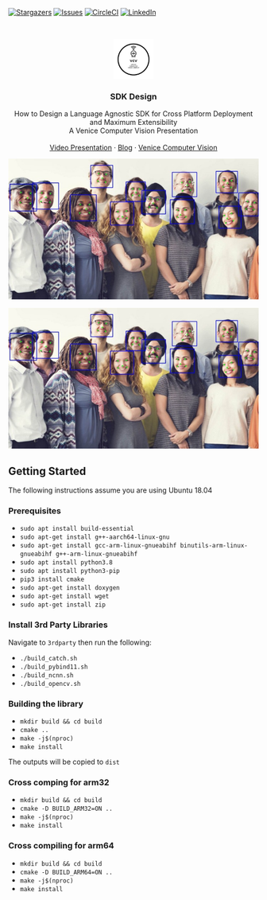 [![Stargazers][stars-shield]][stars-url]
[![Issues][issues-shield]][issues-url]
[![CircleCI](https://circleci.com/gh/cyrusbehr/sdk_design.svg?style=shield)](https://circleci.com/gh/cyrusbehr/sdk_design)
[![LinkedIn][linkedin-shield]][linkedin-url]



<!-- PROJECT LOGO -->
<br />
<p align="center">
  <a href="https://github.com/github_username/repo_name">
    <img src="images/logo.png" alt="Logo" width="80" height="80">
  </a>

  <h3 align="center">SDK Design</h3>

  <p align="center">
    How to Design a Language Agnostic SDK for Cross Platform Deployment and Maximum Extensibility
    <br />
    A Venice Computer Vision Presentation
    <br />
    <br />
    <a href="https://www.youtube.com/watch?v=R4KH2V5pTLI&feature=youtu.be">Video Presentation</a>
    ·
    <a href="https://medium.com/@cyrus.behroozi">Blog</a>
    ·
    <a href="https://venicecomputervision.com/">Venice Computer Vision</a>
  </p>
</p>

![alt text](./images/face_detection.jpeg)
<div style="text-align:center"><img src="./images/face_detection.jpeg" /></div>

## Getting Started
The following instructions assume you are using Ubuntu 18.04

### Prerequisites
- `sudo apt install build-essential`
- `sudo apt-get install g++-aarch64-linux-gnu`
- `sudo apt-get install gcc-arm-linux-gnueabihf binutils-arm-linux-gnueabihf g++-arm-linux-gnueabihf`
- `sudo apt install python3.8`
- `sudo apt install python3-pip`
- `pip3 install cmake`
- `sudo apt-get install doxygen`
- `sudo apt-get install wget`
- `sudo apt-get install zip`

### Install 3rd Party Libraries
Navigate to `3rdparty` then run the following:
- `./build_catch.sh`
- `./build_pybind11.sh`
- `./build_ncnn.sh`
- `./build_opencv.sh`

### Building the library
- `mkdir build && cd build`
- `cmake ..`
- `make -j$(nproc)`
- `make install`

The outputs will be copied to `dist`

### Cross comping for arm32
- `mkdir build && cd build`
- `cmake -D BUILD_ARM32=ON ..`
- `make -j$(nproc)`
- `make install`

### Cross compiling for arm64
- `mkdir build && cd build`
- `cmake -D BUILD_ARM64=ON ..`
- `make -j$(nproc)`
- `make install`


<!-- MARKDOWN LINKS & IMAGES -->
<!-- https://www.markdownguide.org/basic-syntax/#reference-style-links -->
[stars-shield]: https://img.shields.io/github/stars/cyrusbehr/sdk_design.svg?style=flat-square
[stars-url]: https://github.com/cyrusbehr/sdk_design/stargazers
[issues-shield]: https://img.shields.io/github/issues/cyrusbehr/sdk_design.svg?style=flat-square
[issues-url]: https://github.com/cyrusbehr/sdk_design/issues
[linkedin-shield]: https://img.shields.io/badge/-LinkedIn-black.svg?style=flat-square&logo=linkedin&colorB=555
[linkedin-url]: https://linkedin.com/in/cyrus-behroozi/

